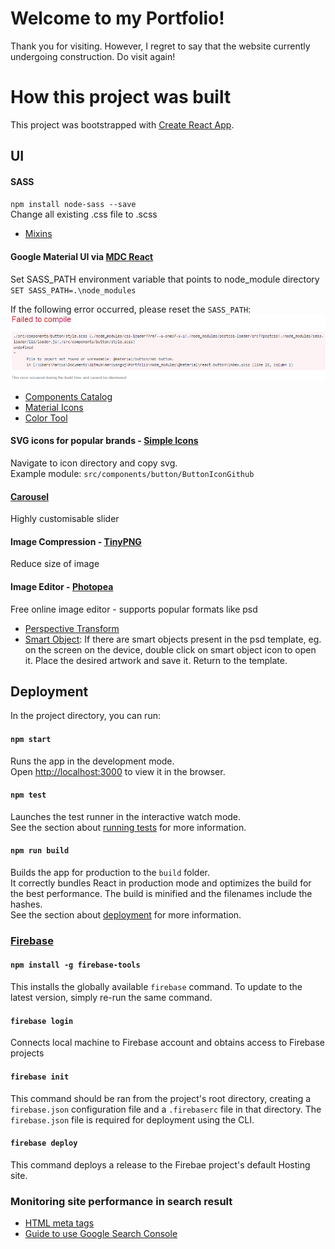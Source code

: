 # Welcome to my Portfolio!

Thank you for visiting. However, I regret to say that the website currently undergoing construction. Do visit again!

# How this project was built

This project was bootstrapped with [Create React App](https://github.com/facebook/create-react-app).

## UI

#### SASS

`npm install node-sass --save`<br>
Change all existing .css file to .scss

- [Mixins](https://scotch.io/tutorials/how-to-use-sass-mixins)

#### Google Material UI via [MDC React](https://github.com/material-components/material-components-web-react)

Set SASS_PATH environment variable that points to node_module directory<br>
`SET SASS_PATH=.\node_modules`

If the following error occurred, please reset the `SASS_PATH`:<br>
![missing sass path](docs/img/failedtocompile.PNG)<br>

- [Components Catalog](https://material-components.github.io/material-components-web-catalog/#/)
- [Material Icons](https://github.com/material-components/material-components-web-react/tree/master/packages/material-icon)
- [Color Tool](https://material.io/tools/color/#!/?view.left=0&view.right=0)

#### SVG icons for popular brands - [Simple Icons](https://github.com/simple-icons/simple-icons)

Navigate to icon directory and copy svg.<br>
Example module: `src/components/button/ButtonIconGithub`

#### [Carousel](https://github.com/akiran/react-slick)

Highly customisable slider

#### Image Compression - [TinyPNG](https://tinypng.com/)

Reduce size of image

#### Image Editor - [Photopea](https://www.photopea.com/)

Free online image editor - supports popular formats like psd

- [Perspective Transform](https://www.photopea.com/learn/free-transform)
- [Smart Object](https://helpx.adobe.com/photoshop/using/create-smart-objects.html): If there are smart objects present in the psd template, eg. on the screen on the device, double click on smart object icon to open it. Place the desired artwork and save it. Return to the template.

## Deployment

In the project directory, you can run:

#### `npm start`

Runs the app in the development mode.<br>
Open [http://localhost:3000](http://localhost:3000) to view it in the browser.

#### `npm test`

Launches the test runner in the interactive watch mode.<br>
See the section about [running tests](https://facebook.github.io/create-react-app/docs/running-tests) for more information.

#### `npm run build`

Builds the app for production to the `build` folder.<br>
It correctly bundles React in production mode and optimizes the build for the best performance. The build is minified and the filenames include the hashes.<br> See the section about [deployment](https://facebook.github.io/create-react-app/docs/deployment) for more information.

### [Firebase](https://firebase.google.com/)

#### `npm install -g firebase-tools`

This installs the globally available `firebase` command. To update to the latest version, simply re-run the same command.

#### `firebase login`

Connects local machine to Firebase account and obtains access to Firebase projects

#### `firebase init`

This command should be ran from the project's root directory, creating a `firebase.json` configuration file and a `.firebaserc` file in that directory. The `firebase.json` file is required for deployment using the CLI.

#### `firebase deploy`

This command deploys a release to the Firebae project's default Hosting site.

### Monitoring site performance in search result

- [HTML meta tags](https://searchenginewatch.com/2018/06/15/a-guide-to-html-and-meta-tags-in-2018/)
- [Guide to use Google Search Console](https://www.crazyegg.com/blog/guides/google-search-console/)